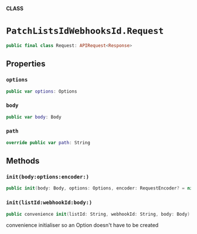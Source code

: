 **CLASS**

# `PatchListsIdWebhooksId.Request`

```swift
public final class Request: APIRequest<Response>
```

## Properties
### `options`

```swift
public var options: Options
```

### `body`

```swift
public var body: Body
```

### `path`

```swift
override public var path: String
```

## Methods
### `init(body:options:encoder:)`

```swift
public init(body: Body, options: Options, encoder: RequestEncoder? = nil)
```

### `init(listId:webhookId:body:)`

```swift
public convenience init(listId: String, webhookId: String, body: Body)
```

convenience initialiser so an Option doesn't have to be created
